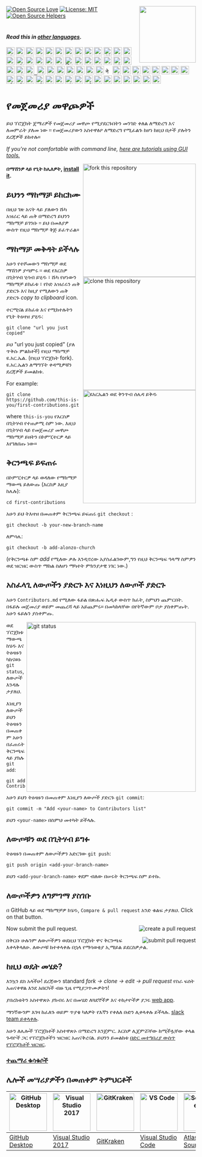 [![Open Source Love](https://firstcontributions.github.io/open-source-badges/badges/open-source-v1/open-source.svg)](https://github.com/firstcontributions/open-source-badges)
[<img align="right" width="150" src="https://firstcontributions.github.io/assets/Readme/join-slack-team.png">](https://join.slack.com/t/firstcontributors/shared_invite/zt-mog68oas-dFnCPhZzJMd9A9dboJhi2g)
[![License: MIT](https://img.shields.io/badge/License-MIT-green.svg)](https://opensource.org/licenses/MIT)
[![Open Source Helpers](https://www.codetriage.com/roshanjossey/first-contributions/badges/users.svg)](https://www.codetriage.com/roshanjossey/first-contributions)
# 

#### _Read this in [other languages](translations/Translations.md)._

<kbd>[<img title="Shqip" alt="Shqip" src="https://cdn.staticaly.com/gh/hjnilsson/country-flags/master/svg/al.svg" width="22">](translations/README.al.md)</kbd>
<kbd>[<img title="Azərbaycan dili" alt="Azərbaycan dili" src="https://cdn.statically.io/flags/az.svg" width="22">](translations/README.aze.md)</kbd>
<kbd>[<img title="বাংলা" alt="বাংলা" src="https://cdn.staticaly.com/gh/hjnilsson/country-flags/master/svg/bd.svg" width="22">](translations/README.bn.md)</kbd>
<kbd>[<img title="Bulgarian" alt="Bulgarian" src="https://cdn.staticaly.com/gh/hjnilsson/country-flags/master/svg/bg.svg" width="22">](translations/README.bg.md)</kbd>
<kbd>[<img title="Português" alt="Português" src="https://cdn.staticaly.com/gh/hjnilsson/country-flags/master/svg/br.svg" width="22">](translations/README.pt_br.md)</kbd>
<kbd>[<img title="Català" alt="Català" src="https://firstcontributions.github.io/assets/Readme/catalan1.png" width="22">](translations/README.ca.md)</kbd>
<kbd>[<img title="中文 (Simplified)" alt="中文 (Simplified)" src="https://cdn.staticaly.com/gh/hjnilsson/country-flags/master/svg/cn.svg" width="22">](translations/README.chs.md)</kbd>
<kbd>[<img title="Czech" alt="Czech" src="https://cdn.staticaly.com/gh/hjnilsson/country-flags/master/svg/cz.svg" width="22">](translations/README.cs.md)</kbd>
<kbd>[<img title="Deutsch" alt="Deutsch" src="https://cdn.staticaly.com/gh/hjnilsson/country-flags/master/svg/de.svg" width="22">](translations/README.de.md)</kbd>
<kbd>[<img title="Dansk" alt="Dansk" src="https://cdn.staticaly.com/gh/hjnilsson/country-flags/master/svg/dk.svg" width="22">](translations/README.da.md)</kbd>
<kbd>[<img title="العربية" alt="العربية" src="https://cdn.staticaly.com/gh/hjnilsson/country-flags/master/svg/eg.svg" width="22">](translations/README.eg.md)</kbd>
<kbd>[<img title="Española" alt="Española" src="https://cdn.staticaly.com/gh/hjnilsson/country-flags/master/svg/es.svg" width="22">](translations/README.es.md)</kbd>
<kbd>[<img title="Française" alt="Française" src="https://cdn.staticaly.com/gh/hjnilsson/country-flags/master/svg/fr.svg" width="22">](translations/README.fr.md)</kbd>
<kbd>[<img title="Galego" alt="Galego" src="https://cdn.staticaly.com/gh/hjnilsson/country-flags/master/svg/gb-sct.svg" width="22">](translations/README.gl.md)</kbd>
<kbd>[<img title="Ελληνικά" alt="Ελληνικά" src="https://cdn.staticaly.com/gh/hjnilsson/country-flags/master/svg/gr.svg" width="22">](translations/README.gr.md)</kbd>
<kbd>[<img title="ქართული" alt="ქართული" src="https://cdn.staticaly.com/gh/hjnilsson/country-flags/master/svg/ge.svg" width="22">](translations/README.ge.md)</kbd>
<kbd>[<img title="Magyar" alt="Magyar" src="https://cdn.staticaly.com/gh/hjnilsson/country-flags/master/svg/hu.svg" width="22">](translations/README.hu.md)</kbd>
<kbd>[<img title="Bahasa Indonesia" alt="Bahasa Indonesia" src="https://cdn.staticaly.com/gh/hjnilsson/country-flags/master/svg/id.svg" width="22">](translations/README.id.md)</kbd>
<kbd>[<img title="עִברִית" alt="עִברִית" src="https://cdn.staticaly.com/gh/hjnilsson/country-flags/master/svg/il.svg" width="22">](translations/README.hb.md)</kbd>
<kbd>[<img title="हिंदी/ગુજરાતી/मराठी/മലയാളം/ಕನ್ನಡ/తెలుగు/छत्तीसगढ़ी/বাংলা/தமிழ்" alt="हिंदी/ગુજરાતી/मराठी/മലയാളം/ಕನ್ನಡ/తెలుగు/छत्तीसगढ़ी/বাংলা/தமிழ்" src="https://cdn.staticaly.com/gh/hjnilsson/country-flags/master/svg/in.svg" width="22">](translations/Translations.md)</kbd>
<kbd>[<img title="فارسی" alt="فارسی" src="https://cdn.staticaly.com/gh/hjnilsson/country-flags/master/svg/ir.svg" width="22">](translations/README.fa.md)</kbd>
<kbd>[<img title="Persian_Finglish" alt="Persian_Finglish" src="https://cdn.staticaly.com/gh/hjnilsson/country-flags/master/svg/ir.svg" width="22">](translations/README.fa.en.md)</kbd>
<kbd>[<img title="Italiano" alt="Italiano" src="https://cdn.staticaly.com/gh/hjnilsson/country-flags/master/svg/it.svg" width="22">](translations/README.it.md)</kbd>
<kbd>[<img title="日本語" alt="日本語" src="https://cdn.staticaly.com/gh/hjnilsson/country-flags/master/svg/jp.svg" width="22">](translations/README.ja.md)</kbd>
<kbd>[<img title="Kiswahili (Kenya)" alt="Kiswahili (Kenya)" src="https://cdn.staticaly.com/gh/hjnilsson/country-flags/master/svg/ke.svg" width="22">](translations/README.kws.md)</kbd>
<kbd>[<img title="한국어" alt="한국어" src="https://cdn.staticaly.com/gh/hjnilsson/country-flags/master/svg/kr.svg" width="22"> <img title="한국어" alt="한국어" src="https://cdn.staticaly.com/gh/hjnilsson/country-flags/master/svg/kp.svg" width="22">](translations/README.ko.md)</kbd>
<kbd>[<img title="Lietuvių kalba" alt="Lietuvių kalba" src="https://cdn.staticaly.com/gh/hjnilsson/country-flags/master/svg/lt.svg" width="22">](translations/README.lt.md)</kbd>
<kbd>[<img title="Limba Română" alt="Limba Română" src="https://cdn.staticaly.com/gh/hjnilsson/country-flags/master/svg/md.svg" width="22"> <img title="Limba Română" alt="Limba Română" src="https://cdn.staticaly.com/gh/hjnilsson/country-flags/master/svg/ro.svg" width="22">](translations/README.ro.md)</kbd>
<kbd>[<img title="မြန်မာ" alt="မြန်မာ" src="https://cdn.staticaly.com/gh/hjnilsson/country-flags/master/svg/mm.svg" width="22">](translations/README.mm_unicode.md)</kbd>
<kbd>[<img title="Македонски" alt="Македонски" src="https://cdn.staticaly.com/gh/hjnilsson/country-flags/master/svg/mk.svg" width="22">](translations/README.mk.md)</kbd>
<kbd>[<img title="Español de México" alt="Español de México" src="https://cdn.staticaly.com/gh/hjnilsson/country-flags/master/svg/mx.svg" width="22">](translations/README.mx.md)</kbd>
<kbd>[<img title="Bahasa Melayu / بهاس ملايو‎ / Malay" alt="Bahasa Melayu / بهاس ملايو‎ / Malay" src="https://cdn.staticaly.com/gh/hjnilsson/country-flags/master/svg/my.svg" width="22">](translations/README.my.md)</kbd>
<kbd>[<img title="Dutch" alt="Dutch" src="https://cdn.staticaly.com/gh/hjnilsson/country-flags/master/svg/ml.svg" width="22">](translations/README.nl.md)</kbd>
<kbd>[<img title="Norsk" alt="Norsk" src="https://cdn.staticaly.com/gh/hjnilsson/country-flags/master/svg/no.svg" width="22">](translations/README.no.md)</kbd>
<kbd>[<img title="नेपाली" alt="नेपाली" src="https://cdn.staticaly.com/gh/hjnilsson/country-flags/master/svg/np.svg" width="15">](translations/README.np.md)</kbd>
<kbd>[<img title="Wikang Filipino" alt="Wikang Filipino" src="https://cdn.staticaly.com/gh/hjnilsson/country-flags/master/svg/ph.svg" width="22">](translations/README.tl.md)</kbd>
<kbd>[<img title="English (Pirate)" alt="English (Pirate)" src="https://firstcontributions.github.io/assets/Readme/pirate.png" width="22">](translations/README.en-pirate.md)</kbd>
<kbd>[<img title="اُاردو" alt="اردو" src="https://cdn.staticaly.com/gh/hjnilsson/country-flags/master/svg/pk.svg" width="22">](translations/README.ur.md)</kbd>
<kbd>[<img title="Polski" alt="Polski" src="https://cdn.staticaly.com/gh/hjnilsson/country-flags/master/svg/pl.svg" width="22">](translations/README.pl.md)</kbd>
<kbd>[<img title="Português (Portugal)" alt="Português (Portugal)" src="https://cdn.staticaly.com/gh/hjnilsson/country-flags/master/svg/pt.svg" width="22">](translations/README.pt-pt.md)</kbd>
<kbd>[<img title="Русский язык" alt="Русский язык" src="https://cdn.staticaly.com/gh/hjnilsson/country-flags/master/svg/ru.svg" width="22">](translations/README.ru.md)</kbd>
<kbd>[<img title="عربى" alt="عربى" src="https://cdn.staticaly.com/gh/hjnilsson/country-flags/master/svg/sa.svg" width="22">](translations/README.ar.md)</kbd>
<kbd>[<img title="Svenska" alt="Svenska" src="https://cdn.staticaly.com/gh/hjnilsson/country-flags/master/svg/se.svg" width="22">](translations/README.se.md)</kbd>
<kbd>[<img title="Slovenčina" alt="Slovenčina" src="https://cdn.staticaly.com/gh/hjnilsson/country-flags/master/svg/sk.svg" width="22">](translations/README.slk.md)</kbd>
<kbd>[<img title="Slovenščina" alt="Slovenščina" src="https://cdn.staticaly.com/gh/hjnilsson/country-flags/master/svg/si.svg" width="22">](translations/README.sl.md)</kbd>
<kbd>[<img title="ภาษาไทย" alt="ภาษาไทย" src="https://cdn.staticaly.com/gh/hjnilsson/country-flags/master/svg/th.svg" width="22">](translations/README.th.md)</kbd>
<kbd>[<img title="Türkçe" alt="Türkçe" src="https://cdn.staticaly.com/gh/hjnilsson/country-flags/master/svg/tr.svg" width="22">](translations/README.tr.md)</kbd>
<kbd>[<img title="中文(Traditional)" alt="中文(Traditional)" src="https://cdn.staticaly.com/gh/hjnilsson/country-flags/master/svg/tw.svg" width="22">](translations/README.cht.md)</kbd>
<kbd>[<img title="Українська" alt="Українська" src="https://cdn.staticaly.com/gh/hjnilsson/country-flags/master/svg/ua.svg" width="22">](translations/README.ua.md)</kbd>
<kbd>[<img title="Tiếng Việt" alt="Tiếng Việt" src="https://cdn.staticaly.com/gh/hjnilsson/country-flags/master/svg/vn.svg" width="22">](translations/README.vn.md)</kbd>
<kbd>[<img title="Zulu (South Africa)" alt="Zulu (South Africa)" src="https://cdn.staticaly.com/gh/hjnilsson/country-flags/master/svg/za.svg" width="22">](translations/README.zul.md)</kbd>
<kbd>[<img title="Afrikaans (South Africa)" alt="Afrikaans (South Africa)" src="https://cdn.staticaly.com/gh/hjnilsson/country-flags/master/svg/za.svg" width="22">](translations/README.afk.md)</kbd>
<kbd>[<img title="Igbo (Nigeria)" alt="Igbo (Nigeria)" src="https://cdn.staticaly.com/gh/hjnilsson/country-flags/master/svg/ng.svg" width="22">](translations/README.igb.md)</kbd>
<kbd>[<img title="Latvia" alt="Latvia" src="https://cdn.staticaly.com/gh/hjnilsson/country-flags/master/svg/lv.svg" width="22">](translations/README.lv.md)</kbd>
<kbd>[<img title="Suomeksi" alt="Suomeksi" src="https://cdn.staticaly.com/gh/hjnilsson/country-flags/master/svg/fi.svg" width="22">](translations/README.fi.md)</kbd>
<kbd>[<img title="Беларуская мова" alt="Беларуская мова" src="https://cdn.staticaly.com/gh/hjnilsson/country-flags/master/svg/by.svg" width="22">](translations/README.by.md)</kbd>
<kbd>[<img title="Српски" alt="Српски" src="https://cdn.staticaly.com/gh/hjnilsson/country-flags/master/svg/rs.svg" width="22">](translations/README.sr.md)</kbd>
<kbd>[<img title="Қазақша" alt="Қазақша" src="https://cdn.staticaly.com/gh/hjnilsson/country-flags/master/svg/kz.svg" width="22">](translations/README.kz.md)</kbd>
<kbd>[<img title="አማርኛ" alt="አማርኛ" src="https://cdn.staticaly.com/gh/hjnilsson/country-flags/master/svg/et.svg" width="22">](translations/README.et.md)</kbd>

# 

# የመጀመሪያ መዋጮዎች

ይህ ፕሮጀክት ጀማሪዎች የመጀመሪያ መዋጮ የሚያደርጉበትን መንገድ ቀለል ለማድረግ እና ለመምራት ያለመ ነው ፡፡ የመጀመሪያውን አስተዋፅዖ ለማድረግ የሚፈልጉ ከሆነ ከዚህ በታች ያሉትን ደረጃዎች ይከተሉ።

_If you're not comfortable with command line, [here are tutorials using GUI tools.](#tutorials-using-other-tools)_

<img align="right" width="300" src="https://firstcontributions.github.io/assets/Readme/fork.png" alt="fork this repository" />

#### በማሽንዎ ላይ የጊት ከሌለዎት, [install it](https://help.github.com/articles/set-up-git/).

## ይህንን ማከማቻ ይከርክሙ

በዚህ ገጽ አናት ላይ ያለውን ሹካ አዝራር ላይ ጠቅ በማድረግ ይህንን ማከማቻ ይገንቡ ፡፡
ይህ በመለያዎ ውስጥ የዚህ ማከማቻ ቅጅ ይፈጥራል።

## ማከማቻ መቅዳት ይችላሉ

<img align="right" width="300" src="https://firstcontributions.github.io/assets/Readme/clone.png" alt="clone this repository" />

አሁን የተሾመውን ማከማቻ ወደ ማሽንዎ ያጣምሩ ፡፡ ወደ የእርስዎ በጊትሃብ ሂሳብ ይሂዱ ፣ ሹካ የሆነውን ማከማቻ ይክፈቱ ፣ የኮድ አዝራሩን ጠቅ ያድርጉ እና ከዚያ
የሚለውን ጠቅ ያድርጉ _copy to clipboard_ icon.

ተርሚናል ይክፈቱ እና የሚከተሉትን የጊት ትዕዛዝ ያሂዱ:

```
git clone "url you just copied"
```

ይህ "url you just copied" (ያለ ጥቅሱ ምልክቶች) የዚህ ማከማቻ ዩ.አር.ኤል. (የዚህ ፕሮጀክት fork). ዩ.አር.ኤልን ለማግኘት ቀዳሚዎቹን ደረጃዎች ይመልከቱ.

<img align="right" width="300" src="https://firstcontributions.github.io/assets/Readme/copy-to-clipboard.png" alt="ዩአርኤልን ወደ ቅንጥብ ሰሌዳ ይቅዱ" />

For example:

```
git clone https://github.com/this-is-you/first-contributions.git
```

where `this-is-you` የእርስዎ በጊትሃብ የተጠቃሚ ስም ነው. እዚህ በጊትሃብ ላይ የመጀመሪያ መዋጮ ማከማቻ ይዘትን በኮምፒተርዎ ላይ እየገለበጡ ነው።

## ቅርንጫፍ ይፍጠሩ

በኮምፒተርዎ ላይ ወዳለው የማከማቻ ማውጫ ይለውጡ (እርስዎ እዚያ ከሌሉ):

```
cd first-contributions
```

አሁን ይህ ትእዛዝ በመጠቀም ቅርንጫፍ ይፍጠሩ `git checkout` :

```
git checkout -b your-new-branch-name
```

ለምሳሌ:

```
git checkout -b add-alonzo-church
```

(የቅርንጫፉ ስም  _add_ የሚለው ቃሉ እንዲኖረው አያስፈልገውም,ግን የዚህ ቅርንጫፍ ዓላማ ስምዎን ወደ ዝርዝር ውስጥ ማከል ስለሆነ ማካተት ምክንያታዊ ነገር ነው.)

## አስፈላጊ ለውጦችን ያድርጉ እና እነዚህን ለውጦች ያድርጉ

አሁን `Contributors.md` የሚለው ፋይል በጽሑፍ ኤዲቶ ውስጥ ክፈት, ስምህን ጨምርበት. በፋይሉ መጀመሪያ ወይም መጨረሻ ላይ አይጨምሩ። በመካከላቸው በየትኛውም ቦታ ያስቀምጡት. አሁን ፋይሉን ያስቀምጡ.

<img align="right" width="450" src="https://firstcontributions.github.io/assets/Readme/git-status.png" alt="git status" />

ወደ ፕሮጀክቱ ማውጫ ከሄዱ እና ትዕዛዙን ካከናወኑ `git status`, ለውጦች እንዳሉ ታያለህ.

እነዚያን ለውጦች ይህን ትዕዛዙን በመጠቀም አሁን በፈጠሩት ቅርንጫፍ ላይ ያክሉ `git add`:

```
git add Contributors.md
```

አሁን ይህን ትዕዛዙን በመጠቀም እነዚያን ለውጦች ያድርጉ `git commit`:

```
git commit -m "Add <your-name> to Contributors list"
```

ይህን `<your-name>` በስምህ መተካት ይችላሉ.

## ለውጦቹን ወደ በጊትሃብ ይግፉ

ትዕዛዙን በመጠቀም ለውጦችዎን አድርገው `git push`:

```
git push origin <add-your-branch-name>
```

ይህን `<add-your-branch-name>` ቀደም ብለው በሠሩት ቅርንጫፍ ስም ይተኩ.

## ለውጦችዎን ለግምገማ ያስገቡ

በ GitHub ላይ ወደ ማከማቻዎ ከሄዱ,  `Compare & pull request` አንድ ቁልፍ ታያለህ. Click on that button.

<img style="float: right;" src="https://firstcontributions.github.io/assets/Readme/compare-and-pull.png" alt="create a pull request" />

Now submit the pull request.

<img style="float: right;" src="https://firstcontributions.github.io/assets/Readme/submit-pull-request.png" alt="submit pull request" />

በቅርቡ ሁሉንም ለውጦችዎን ወደዚህ ፕሮጀክት ዋና ቅርንጫፍ እቀላቅላለሁ. ለውጦቹ ከተቀላቀሉ በኋላ የማሳወቂያ ኢሜይል ይደርስዎታል.

## ከዚህ ወዴት መሄድ?

እንኳን ደስ አላችሁ! ደረጃውን standard _fork -> clone -> edit -> pull request_ የስራ ፍሰት አጠናቀዋል እንደ አበርካች ብዙ ጊዜ የሚያጋጥሙዎትን!

ያበረከቱትን አስተዋጽኦ ያክብሩ እና በመሄድ ለጓደኞችዎ እና ተከታዮችዎ ያጋሩ [web app](https://firstcontributions.github.io/#social-share).

ማንኛውንም እገዛ ከፈለጉ ወይም ጥያቄ ካለዎት የእኛን የቀለለ ቡድን ሊቀላቀሉ ይችላሉ. [slack team ይቀላቀሉ](https://join.slack.com/t/firstcontributors/shared_invite/zt-kpbyrmkk-JDkRtchcvRvQ0qK4iPmyvA).

አሁን ለሌሎች ፕሮጀክቶች አስተዋጽኦ በማድረግ እንጀምር. እርስዎ ሊጀምሯቸው ከሚችሏቸው ቀላል ጉዳዮች ጋር የፕሮጀክቶችን ዝርዝር አጠናቅረናል. ይህንን ይመልከቱ [በድር መተግበሪያ ውስጥ የፕሮጀክቶች ዝርዝር](https://firstcontributions.github.io/#project-list).

### [ተጨማሪ ቁሳቁሶች](additional-material/git_workflow_scenarios/additional-material.md)

## ሌሎች መሣሪያዎችን በመጠቀም ትምህርቶች

| <a href="gui-tool-tutorials/github-desktop-tutorial.md"><img alt="GitHub Desktop" src="https://desktop.github.com/images/desktop-icon.svg" width="100"></a> | <a href="gui-tool-tutorials/github-windows-vs2017-tutorial.md"><img alt="Visual Studio 2017" src="https://upload.wikimedia.org/wikipedia/commons/c/cd/Visual_Studio_2017_Logo.svg" width="100"></a> | <a href="gui-tool-tutorials/gitkraken-tutorial.md"><img alt="GitKraken" src="https://firstcontributions.github.io/assets/gui-tool-tutorials/gitkraken-tutorial/gk-icon.png" width="100"></a> | <a href="gui-tool-tutorials/github-windows-vs-code-tutorial.md"><img alt="VS Code" src="https://upload.wikimedia.org/wikipedia/commons/2/2d/Visual_Studio_Code_1.18_icon.svg" width=100></a> | <a href="gui-tool-tutorials/sourcetree-macos-tutorial.md"><img alt="Sourcetree App" src="https://wac-cdn.atlassian.com/dam/jcr:81b15cde-be2e-4f4a-8af7-9436f4a1b431/Sourcetree-icon-blue.svg" width=100></a> | <a href="gui-tool-tutorials/github-windows-intellij-tutorial.md"><img alt="IntelliJ IDEA" src="https://upload.wikimedia.org/wikipedia/commons/d/d5/IntelliJ_IDEA_Logo.svg" width=100></a> |
| ----------------------------------------------------------------------------------------------------------------------------------------------------------- | --------------------------------------------------------------------------------------------------------------------------------------------------------------------------------------------------- | ------------------------------------------------------------------------------------------------------------------- | -------------------------------------------------------------------------------------------------------------------------------------------------------------------------------------------- | ------------------------------------------------------------------------------------------------------------------------------------------------------------------------------------------------------------ | ----------------------------------------------------------------------------------------------------------------------------------------------------------------------------------------- |
| [GitHub Desktop](gui-tool-tutorials/github-desktop-tutorial.md)                                                                                             | [Visual Studio 2017](gui-tool-tutorials/github-windows-vs2017-tutorial.md)                                                                                                                          | [GitKraken](gui-tool-tutorials/gitkraken-tutorial.md)                                                               | [Visual Studio Code](gui-tool-tutorials/github-windows-vs-code-tutorial.md)                                                                                                                  | [Atlassian Sourcetree](gui-tool-tutorials/sourcetree-macos-tutorial.md)                                                                                                                                      | [IntelliJ IDEA](gui-tool-tutorials/github-windows-intellij-tutorial.md)                                                                                                                   |
